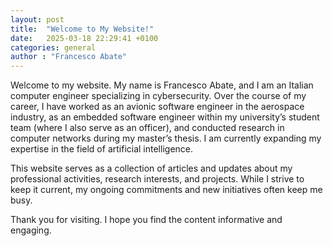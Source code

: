 ```yaml
---
layout: post
title:  "Welcome to My Website!"
date:   2025-03-18 22:29:41 +0100
categories: general
author : "Francesco Abate"
---
```


Welcome to my website.
My name is Francesco Abate, and I am an Italian computer engineer specializing in cybersecurity. Over the course of my career, I have worked as an avionic software engineer in the aerospace industry, as an embedded software engineer within my university’s student team (where I also serve as an officer), and conducted research in computer networks during my master’s thesis. I am currently expanding my expertise in the field of artificial intelligence.

This website serves as a collection of articles and updates about my professional activities, research interests, and projects. While I strive to keep it current, my ongoing commitments and new initiatives often keep me busy.

Thank you for visiting. I hope you find the content informative and engaging.